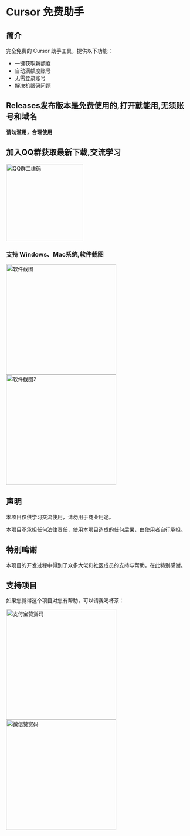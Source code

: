# Cursor 免费助手

## 简介

完全免费的 Cursor 助手工具，提供以下功能：
- 一键获取新额度
- 自动满额度账号
- 无需登录账号
- 解决机器码问题

## Releases发布版本是免费使用的,打开就能用,无须账号和域名

**请勿滥用，合理使用**

## 加入QQ群获取最新下载,交流学习
<img src="https://github.com/user-attachments/assets/58dda8de-ee14-46df-9564-31126c2a32e3" width="210" alt="QQ群二维码">

### 支持 Windows、Mac系统,软件截图

<img src="https://github.com/user-attachments/assets/e463481e-649c-4c22-acf6-ffa34043eb95" width="300" alt="软件截图"> <img src="https://github.com/user-attachments/assets/255ebe84-8441-4e59-b06d-69ecf1bd9733" width="300" alt="软件截图2">

## 声明

本项目仅供学习交流使用，请勿用于商业用途。

本项目不承担任何法律责任，使用本项目造成的任何后果，由使用者自行承担。

## 特别鸣谢

本项目的开发过程中得到了众多大佬和社区成员的支持与帮助，在此特别感谢。

## 支持项目

如果您觉得这个项目对您有帮助，可以请我喝杯茶：

<img src="https://github.com/user-attachments/assets/3fcf26b7-5af2-421d-8f48-57856686456e" width="300" alt="支付宝赞赏码"> <img src="https://github.com/user-attachments/assets/92d3cf12-0336-4a8d-a1e2-2c010e8945d2" width="300" alt="微信赞赏码">


